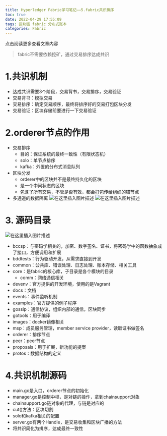 ```yaml
---
title: Hyperledger Fabric学习笔记——5.fabric共识排序
toc: true
date: 2022-04-29 17:55:09
tags: 区块链 fabric 分布式账本
categories: Fabric
---
```


​​点击阅读更多查看文章内容<!--more-->

>fabric不需要依赖挖矿，通过交易排序达成共识

# 1.共识机制

- 达成共识需要3个阶段，交易背书，交易排序，交易验证
- 交易背书：模拟交易
- 交易排序：确定交易顺序，最终将排序好的交易打包区块分发
- 交易验证：区块存储前要进行一下交易验证

# 2.orderer节点的作用
- 交易排序 
  - 目的：保证系统的最终一致性（有限状态机）
  - solo：单节点排序
  - kafka：外置的分布式消息队列
- 区块分发 
  - orderer中的区块并不是最终持久化的区块
  - 是一个中间状态的区块
  - 包含了所有交易，不管是否有效，都会打包传给组织的锚节点
- 多通道的数据隔离
![在这里插入图片描述](https://cdn.jsdelivr.net/gh/shnpd/blog-pic@main/csdn/f38e11f9438942b9bc096dc3d93df308_1740930626478.png%20=500x)
![在这里插入图片描述](https://cdn.jsdelivr.net/gh/shnpd/blog-pic@main/csdn/30ef7e4f2e16b70c232c2e69025e1498_1740930626478.png%20=500x)

# 3. 源码目录
![在这里插入图片描述](https://cdn.jsdelivr.net/gh/shnpd/blog-pic@main/csdn/078d8dd04ffda939c78822d04c3f3189_1740930626478.png%20=400x)

- bccsp：与密码学相关的，加密、数字签名、证书，将密码学中的函数抽象成了接口，方便调用和扩展
- bddtests：行为驱动开发，从需求直接到开发
- common：公共库、错误处理、日志处理、账本存储、相关工具
- core：是fabric的核心库，子目录是各个模块的目录 
  - comm：网络通信相关
- devenv：官方提供的开发环境，使用的是Vagrant
- docs：文档
- events：事件监听机制
- examples：官方提供的例子程序
- gossip：通信协议，组织内部的通信，区块同步
- gotools：用于编译
- images：docker镜像相关
- msp：成员服务管理，member service provider，读取证书做签名
- orderer：排序节点
- peer：peer节点
- proposals：用于扩展，新功能的提案
- protos：数据结构的定义

# 4.共识机制源码

- main.go是入口，orderer节点的初始化
- manager.go是控制中枢，是对链的操作，拿到chainsupport对象
- chainsupport.go链对象的代理，与链是对应的
- cut()方法：区块切割
- solo和kafka相关的配置
- server.go有两个Handle，是交易收集和区块广播的方法
- 将共识简化为排序，达成最终一致性
